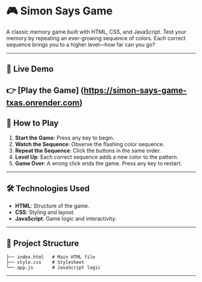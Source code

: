 
# 🎮 Simon Says Game

A classic memory game built with HTML, CSS, and JavaScript. Test your memory by repeating an ever-growing sequence of colors. Each correct sequence brings you to a higher level—how far can you go?

---

## 🚀 Live Demo

👉 [Play the Game] (https://simon-says-game-txas.onrender.com)  
---

## 🧠 How to Play

1. **Start the Game**: Press any key to begin.
2. **Watch the Sequence**: Observe the flashing color sequence.
3. **Repeat the Sequence**: Click the buttons in the same order.
4. **Level Up**: Each correct sequence adds a new color to the pattern.
5. **Game Over**: A wrong click ends the game. Press any key to restart.

---

## 🛠️ Technologies Used

- **HTML**: Structure of the game.
- **CSS**: Styling and layout.
- **JavaScript**: Game logic and interactivity.

---

## 📁 Project Structure

```
├── index.html   # Main HTML file
├── style.css    # Stylesheet
└── app.js       # JavaScript logic
```

---
